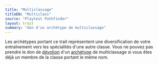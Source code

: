 ```yaml
---
title: "Multiclassage"
titleEN: "Multiclass"
source: "Playtest Pathfinder"
layout: trait
summary: "don d'un archétype de multiclassage"
---
```

Les archétypes portant ce trait représentent une diversification de votre entraînement vers les spécialités d'une autre classe. Vous ne pouvez pas prendre le don de [dévotion](dévotion.html) d'un [archétype](archétype.html) de multiclassage si vous êtes déjà un membre de la classe portant le même nom.
